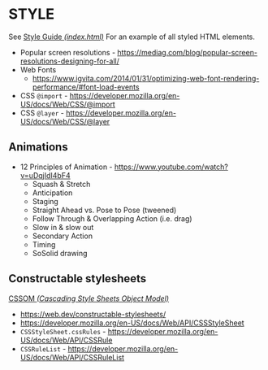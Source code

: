 # STYLE

See [Style Guide _(index.html)_](index.html) For an example of all styled HTML elements.

  - Popular screen resolutions - https://mediag.com/blog/popular-screen-resolutions-designing-for-all/
  - Web Fonts
    - https://www.igvita.com/2014/01/31/optimizing-web-font-rendering-performance/#font-load-events
  - CSS `@import` - https://developer.mozilla.org/en-US/docs/Web/CSS/@import
  - CSS `@layer`  - https://developer.mozilla.org/en-US/docs/Web/CSS/@layer

## Animations

  - 12 Principles of Animation - https://www.youtube.com/watch?v=uDqjIdI4bF4
    - Squash & Stretch
    - Anticipation
    - Staging
    - Straight Ahead vs. Pose to Pose (tweened)
    - Follow Through & Overlapping Action (i.e. drag)
    - Slow in & slow out
    - Secondary Action
    - Timing
    - SoSolid drawing

## Constructable stylesheets

[CSSOM _(Cascading Style Sheets Object Model)_](https://developer.mozilla.org/en-US/docs/Web/API/CSS_Object_Model)

  - https://web.dev/constructable-stylesheets/
  - https://developer.mozilla.org/en-US/docs/Web/API/CSSStyleSheet
  - `CSSStyleSheet.cssRules` - https://developer.mozilla.org/en-US/docs/Web/API/CSSRule
  - `CSSRuleList` - https://developer.mozilla.org/en-US/docs/Web/API/CSSRuleList
